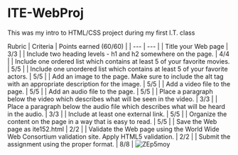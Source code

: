 # ITE-WebProj
This was my intro to HTML/CSS project during my first I.T. class

Rubric
| Criteria | Points earned (60/60) |
| --- | --- |
| Title your Web page | 3/3 |
| Include two heading levels - h1 and h2 somewhere on the page. | 4/4 |
| Include one ordered list which contains at least 5 of your favorite movies. | 5/5 |
| Include one unordered list which contains at least 5 of your favorite actors. | 5/5 |
| Add an image to the page. Make sure to include the alt tag with an appropriate description for the image. | 5/5 |
| Add a video file to the page. | 5/5 |
| Add an audio file to the page. | 5/5 |
| Place a paragraph below the video which describes what will be seen in the video. | 3/3 |
| Place a paragraph below the audio file which describes what will be heard in the audio. | 3/3 |
| Include at least one external link. | 5/5 |
| Organize the content on the page in a way that is easy to read. | 5/5 |
| Save the Web page as ite152.html | 2/2 |
| Validate the Web page using the World Wide Web Consortium validation site. Apply HTML5 validation. | 2/2 |
| Submit the assignment using the proper format. | 8/8 |
![ZEp5moy](https://github.com/Lickem1/ITE-WebProj/assets/15642360/663e8aa1-56aa-4484-846f-6000026ac3ff)

